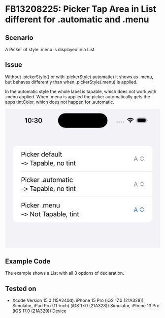 # FB13208225: Picker Tap Area in List different for .automatic and .menu


## Scenario

A Picker of style .menu is displayed in a List.


## Issue

Without .pickerStyle() or with .pickerStyle(.automatic) it shows as .menu, but behaves differently than when .pickerStyle(.menu) is applied.

In the automatic style the whole label is tapable, which does not work with .menu applied.
When .menu is applied the picker automatically gets the apps tintColor, which does not happen for .automatic. 

![Screenshot](./Screenshot.jpeg)


## Example Code

The example shows a List with all 3 options of declaration.
 

## Tested on

 - Xcode Version 15.0 (15A240d): iPhone 15 Pro (iOS 17.0 (21A328)) Simulator, iPad Pro (11-inch) (iOS 17.0 (21A328)) Simulator, iPhone 13 Pro (iOS 17.0 (21A329)) Device
